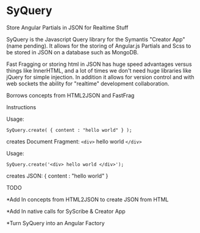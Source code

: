 SyQuery
=======

Store Angular Partials in JSON for Realtime Stuff

SyQuery is the Javascript Query library for the Symantis "Creator App" (name pending). It allows for the storing of Angular.js Partials and Scss to be stored in JSON on a database such as MongoDB.

Fast Fragging or storing html in JSON has huge speed advantages versus things like InnerHTML, and a lot of times we don't need huge libraries like jQuery for simple injection. In addition it allows for version control and with web sockets the ability for "realtime" development collaboration.

Borrows concepts from HTML2JSON and FastFrag

Instructions

Usage:

```SyQuery.create( { content : "hello world" } );```

creates Document Fragment: `<div>` hello world `</div>`

Usage:

```SyQuery.create('<div> hello world </div>');```

creates JSON: { content : "hello world" }

TODO

*Add In concepts from HTML2JSON to create JSON from HTML

*Add In native calls for SyScribe & Creator App

*Turn SyQuery into an Angular Factory
